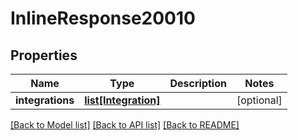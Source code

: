 # InlineResponse20010

## Properties
Name | Type | Description | Notes
------------ | ------------- | ------------- | -------------
**integrations** | [**list[Integration]**](Integration.md) |  | [optional] 

[[Back to Model list]](../README.md#documentation-for-models) [[Back to API list]](../README.md#documentation-for-api-endpoints) [[Back to README]](../README.md)


